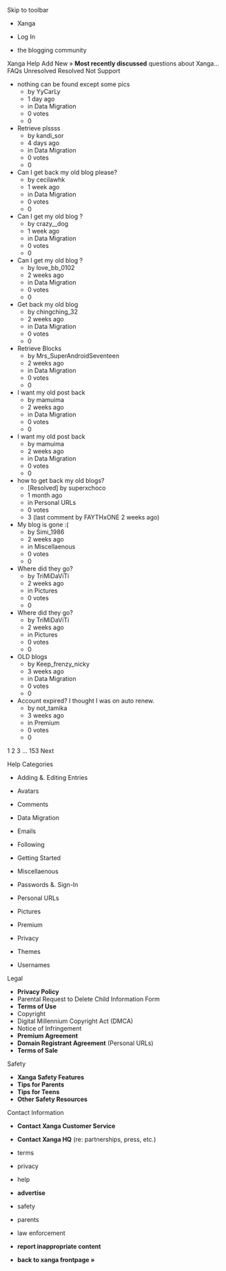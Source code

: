Skip to toolbar

*   Xanga

*   Log In

*   the blogging community

Xanga Help Add New » **Most recently discussed** questions about Xanga… FAQs Unresolved Resolved Not Support

*   nothing can be found except some pics
    *   by YyCarLy
    *   1 day ago
    *   in Data Migration
    *   0 votes
    *   0
*   Retrieve plssss
    *   by kandi\_sor
    *   4 days ago
    *   in Data Migration
    *   0 votes
    *   0
*   Can I get back my old blog please?
    *   by cecilawhk
    *   1 week ago
    *   in Data Migration
    *   0 votes
    *   0
*   Can I get my old blog ?
    *   by crazy\_\_dog
    *   1 week ago
    *   in Data Migration
    *   0 votes
    *   0
*   Can I get my old blog ?
    *   by love\_bb\_0102
    *   2 weeks ago
    *   in Data Migration
    *   0 votes
    *   0
*   Get back my old blog
    *   by chingching\_32
    *   2 weeks ago
    *   in Data Migration
    *   0 votes
    *   0
*   Retrieve Blocks
    *   by Mrs\_SuperAndroidSeventeen
    *   2 weeks ago
    *   in Data Migration
    *   0 votes
    *   0
*   I want my old post back
    *   by mamuima
    *   2 weeks ago
    *   in Data Migration
    *   0 votes
    *   0
*   I want my old post back
    *   by mamuima
    *   2 weeks ago
    *   in Data Migration
    *   0 votes
    *   0
*   how to get back my old blogs?
    *   \[Resolved\] by superxchoco
    *   1 month ago
    *   in Personal URLs
    *   0 votes
    *   3 (last comment by FAYTHxONE 2 weeks ago)
*   My blog is gone :(
    *   by Simi\_1986
    *   2 weeks ago
    *   in Miscellaenous
    *   0 votes
    *   0
*   Where did they go?
    *   by TriMiDaViTi
    *   2 weeks ago
    *   in Pictures
    *   0 votes
    *   0
*   Where did they go?
    *   by TriMiDaViTi
    *   2 weeks ago
    *   in Pictures
    *   0 votes
    *   0
*   OLD blogs
    *   by Keep\_frenzy\_nicky
    *   3 weeks ago
    *   in Data Migration
    *   0 votes
    *   0
*   Account expired? I thought I was on auto renew.
    *   by not\_tamika
    *   3 weeks ago
    *   in Premium
    *   0 votes
    *   0

1 2 3 ... 153 Next

Help Categories

*   Adding &. Editing Entries
*   Avatars
*   Comments
*   Data Migration
*   Emails
*   Following
*   Getting Started
*   Miscellaenous

*   Passwords &. Sign-In
*   Personal URLs
*   Pictures
*   Premium
*   Privacy
*   Themes
*   Usernames

Legal

*   **Privacy Policy**
*   Parental Request to Delete Child Information Form
*   **Terms of Use**
*   Copyright
*   Digital Millennium Copyright Act (DMCA)
*   Notice of Infringement
*   **Premium Agreement**
*   **Domain Registrant Agreement** (Personal URLs)
*   **Terms of Sale**

Safety

*   **Xanga Safety Features**
*   **Tips for Parents**
*   **Tips for Teens**
*   **Other Safety Resources**

Contact Information

*   **Contact Xanga Customer Service**
*   **Contact Xanga HQ** (re: partnerships, press, etc.)

*   terms
*   privacy
*   help
*   **advertise**

*   safety
*   parents
*   law enforcement
*   **report inappropriate content**

*   **back to xanga frontpage »**